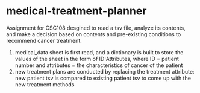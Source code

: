 # medical-treatment-planner
Assignment for CSC108 desgined to read a tsv file, analyze its contents, and make a decision based on contents and pre-existing conditions to recommend cancer treatment.

1. medical_data sheet is first read, and a dictionary is built to store the values of the sheet in the form of ID:Attributes, where ID = patient number and attributes = the characteristics of cancer of the patient
2. new treatment plans are conducted by replacing the treatment attribute: new patient tsv is compared to existing patient tsv to come up with the new treatment methods
